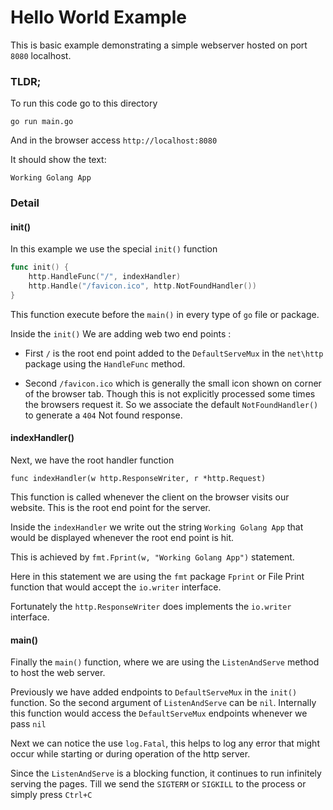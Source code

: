 # Hello World Example

This is basic example demonstrating a simple webserver
hosted on port `8080` localhost.

### TLDR;

To run this code go to this directory
```shell
go run main.go
```

And in the browser access
`http://localhost:8080`

It should show the text:

`Working Golang App`

### Detail

#### init()
In this example we use the special `init()` function

```go
func init() {
	http.HandleFunc("/", indexHandler)
	http.Handle("/favicon.ico", http.NotFoundHandler())
}
```

This function execute before the `main()` in every type
of `go` file or package.

Inside the `init()` We are adding web two end points :

  - First `/` is the root end point added to the `DefaultServeMux`
  in the `net\http` package using the `HandleFunc` method.

  - Second `/favicon.ico` which is generally the small icon shown on
  corner of the browser tab. Though this is not explicitly processed
  some times the browsers request it. So we associate the default
  `NotFoundHandler()` to generate a `404` Not found response.

#### indexHandler()

Next, we have the root handler
function

`func indexHandler(w http.ResponseWriter, r *http.Request)`

This function is called whenever the client on the browser visits our
website. This is the root end point for the server.

Inside the `indexHandler` we write out the string `Working Golang App`
that would be displayed whenever the root end point is hit.

This is achieved by `fmt.Fprint(w, "Working Golang App")` statement.

Here in this statement we are using the `fmt` package `Fprint` or
File Print function that would accept the `io.writer` interface.

Fortunately the `http.ResponseWriter` does implements the
`io.writer` interface.

#### main()

Finally the `main()` function, where we are using the `ListenAndServe`
method to host the web server.

Previously we have added endpoints to `DefaultServeMux` in
the `init()` function. So the second argument of `ListenAndServe` can
be `nil`. Internally this function would access the `DefaultServeMux`
endpoints whenever we pass `nil`

Next we can notice the use `log.Fatal`, this helps to log any error
that might occur while starting or during operation of the http server.

Since the `ListenAndServe` is a blocking function, it continues to run
infinitely serving the pages. Till we send the `SIGTERM` or `SIGKILL`
to the process or simply press `Ctrl+C`

